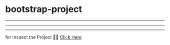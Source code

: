 # bootstrap-project
---
---
---


for Inspect the Project 🚀🚀 [Click Here](https://m-burak-yilmazer.github.io/bootstrap-project-/)
